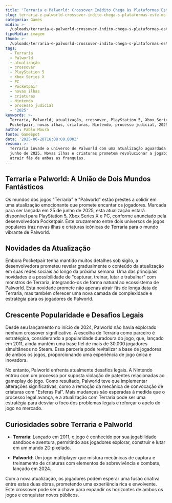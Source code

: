 ```yaml
---
title: 'Terraria e Palworld: Crossover Inédito Chega às Plataformas Este Mês'
slug: terraria-e-palworld-crossover-indito-chega-s-plataformas-este-ms
categoria: Games
midia: >-
  /uploads/terraria-e-palworld-crossover-indito-chega-s-plataformas-este-ms-thumb.jpg
tipoMidia: imagem
thumb: >-
  /uploads/terraria-e-palworld-crossover-indito-chega-s-plataformas-este-ms-thumb.jpg
tags:
  - Terraria
  - Palworld
  - atualização
  - crossover
  - PlayStation 5
  - Xbox Series X
  - PC
  - Pocketpair
  - novas ilhas
  - criaturas
  - Nintendo
  - processo judicial
  - '2025'
keywords: >-
  Terraria, Palworld, atualização, crossover, PlayStation 5, Xbox Series X, PC,
  Pocketpair, novas ilhas, criaturas, Nintendo, processo judicial, 2025
author: Pablo Moura
fonte: GameSpot
data: '2025-06-20T16:08:00.000Z'
resumo: >-
  Terraria invade o universo de Palworld com uma atualização aguardada para
  junho de 2025. Novas ilhas e criaturas prometem revolucionar a jogabilidade e
  atrair fãs de ambas as franquias.
---
```


## Terraria e Palworld: A União de Dois Mundos Fantásticos

Os mundos dos jogos "Terraria" e "Palworld" estão prestes a colidir em uma atualização emocionante que promete encantar os jogadores. Marcada para ser lançada em 25 de junho de 2025, esta atualização estará disponível para PlayStation 5, Xbox Series X e PC, conforme anunciado pela desenvolvedora Pocketpair. Este cruzamento entre dois universos de jogos populares traz novas ilhas e criaturas icônicas de Terraria para o mundo vibrante de Palworld.

## Novidades da Atualização

Embora Pocketpair tenha mantido muitos detalhes sob sigilo, a desenvolvedora prometeu revelar gradualmente o conteúdo da atualização em suas redes sociais ao longo da próxima semana. Uma das principais novidades é a possibilidade de "capturar, treinar, lutar e trabalhar" com monstros de Terraria, integrando-os de forma natural ao ecossistema de Palworld. Esta novidade promete não apenas atrair fãs de longa data de Terraria, mas também oferecer uma nova camada de complexidade e estratégia para os jogadores de Palworld.

## Crescente Popularidade e Desafios Legais

Desde seu lançamento no início de 2024, Palworld não havia explorado nenhum crossover significativo. A escolha de Terraria como parceiro é estratégica, considerando a popularidade duradoura do jogo, que, lançado em 2011, ainda mantém uma base fiel de mais de 30.000 jogadores simultâneos no Steam. Essa parceria pode revitalizar a base de jogadores de ambos os jogos, proporcionando uma experiência de jogo única e inovadora.

No entanto, Palworld enfrenta atualmente desafios legais. A Nintendo entrou com um processo por suposta violação de patentes relacionadas ao gameplay do jogo. Como resultado, Palworld teve que implementar alterações significativas, como a remoção da mecânica de convocação de criaturas com "Esferas Pal". Mais mudanças são esperadas à medida que o processo legal avança, e a atualização com Terraria pode ser uma estratégia para desviar o foco dos problemas legais e reforçar o apelo do jogo no mercado.

## Curiosidades sobre Terraria e Palworld

- **Terraria**: Lançado em 2011, o jogo é conhecido por sua jogabilidade sandbox e aventura, permitindo aos jogadores explorar, construir e lutar em um mundo 2D pixelado.

- **Palworld**: Um jogo multiplayer que mistura mecânicas de captura e treinamento de criaturas com elementos de sobrevivência e combate, lançado em 2024.

Com a nova atualização, os jogadores podem esperar uma fusão criativa entre estas duas obras, prometendo uma experiência rica e envolvente. Este crossover pode ser a chave para expandir os horizontes de ambos os jogos e conquistar novos públicos.

